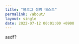 ```yaml
---
title: "블로그 설명 테스트"
permalink: /about/
layout: single
date: 2022-07-12 00:01:00 +0900
---
```



asdf?

